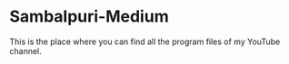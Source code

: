 # Sambalpuri-Medium
This is the place where you can find all the program files of my YouTube channel.
